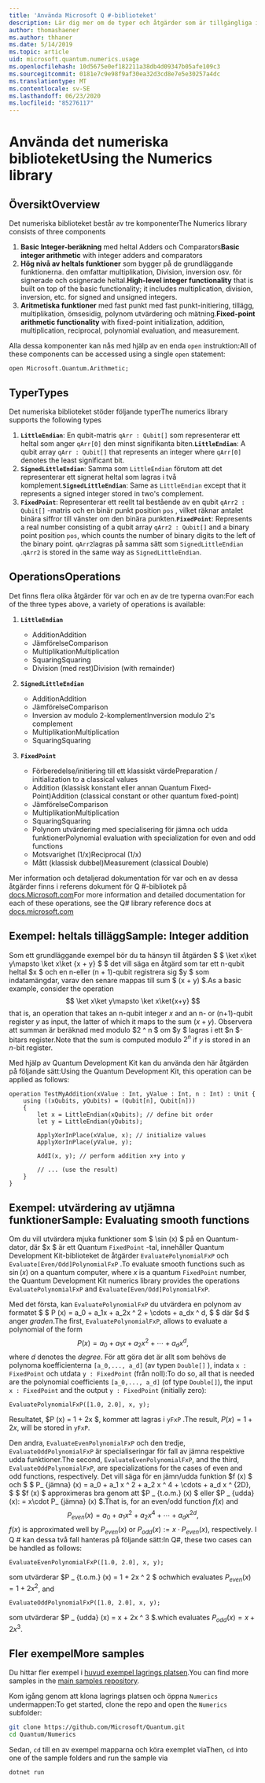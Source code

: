 ```yaml
---
title: 'Använda Microsoft Q #-biblioteket'
description: Lär dig mer om de typer och åtgärder som är tillgängliga i Microsoft Quantum numeric-biblioteket.
author: thomashaener
ms.author: thhaner
ms.date: 5/14/2019
ms.topic: article
uid: microsoft.quantum.numerics.usage
ms.openlocfilehash: 10d5675e0ef182211a38db4d09347b05afe109c3
ms.sourcegitcommit: 0181e7c9e98f9af30ea32d3cd8e7e5e30257a4dc
ms.translationtype: MT
ms.contentlocale: sv-SE
ms.lasthandoff: 06/23/2020
ms.locfileid: "85276117"
---
```

# <a name="using-the-numerics-library"></a><span data-ttu-id="59516-103">Använda det numeriska biblioteket</span><span class="sxs-lookup"><span data-stu-id="59516-103">Using the Numerics library</span></span>

## <a name="overview"></a><span data-ttu-id="59516-104">Översikt</span><span class="sxs-lookup"><span data-stu-id="59516-104">Overview</span></span>

<span data-ttu-id="59516-105">Det numeriska biblioteket består av tre komponenter</span><span class="sxs-lookup"><span data-stu-id="59516-105">The Numerics library consists of three components</span></span>

1. <span data-ttu-id="59516-106">**Basic Integer-beräkning** med heltal Adders och Comparators</span><span class="sxs-lookup"><span data-stu-id="59516-106">**Basic integer arithmetic** with integer adders and comparators</span></span>
1. <span data-ttu-id="59516-107">**Hög nivå av heltals funktioner** som bygger på de grundläggande funktionerna. den omfattar multiplikation, Division, inversion osv.  för signerade och osignerade heltal.</span><span class="sxs-lookup"><span data-stu-id="59516-107">**High-level integer functionality** that is built on top of the basic  functionality; it includes multiplication, division, inversion, etc.  for signed and unsigned integers.</span></span>
1. <span data-ttu-id="59516-108">**Aritmetiska funktioner** med fast punkt med fast punkt-initiering, tillägg, multiplikation, ömsesidig, polynom utvärdering och mätning.</span><span class="sxs-lookup"><span data-stu-id="59516-108">**Fixed-point arithmetic functionality** with fixed-point initialization,  addition, multiplication, reciprocal, polynomial evaluation, and measurement.</span></span>

<span data-ttu-id="59516-109">Alla dessa komponenter kan nås med hjälp av en enda `open` instruktion:</span><span class="sxs-lookup"><span data-stu-id="59516-109">All of these components can be accessed using a single `open` statement:</span></span>
```qsharp
open Microsoft.Quantum.Arithmetic;
```

## <a name="types"></a><span data-ttu-id="59516-110">Typer</span><span class="sxs-lookup"><span data-stu-id="59516-110">Types</span></span>

<span data-ttu-id="59516-111">Det numeriska biblioteket stöder följande typer</span><span class="sxs-lookup"><span data-stu-id="59516-111">The numerics library supports the following types</span></span>

1. <span data-ttu-id="59516-112">**`LittleEndian`**: En qubit-matris `qArr : Qubit[]` som representerar ett heltal som anger `qArr[0]` den minst signifikanta biten.</span><span class="sxs-lookup"><span data-stu-id="59516-112">**`LittleEndian`**: A qubit array `qArr : Qubit[]` that represents an integer where `qArr[0]` denotes the least significant bit.</span></span>
1. <span data-ttu-id="59516-113">**`SignedLittleEndian`**: Samma som `LittleEndian` förutom att det representerar ett signerat heltal som lagras i två komplement.</span><span class="sxs-lookup"><span data-stu-id="59516-113">**`SignedLittleEndian`**: Same as `LittleEndian` except that it represents a signed integer stored in two's complement.</span></span>
1. <span data-ttu-id="59516-114">**`FixedPoint`**: Representerar ett reellt tal bestående av en qubit `qArr2 : Qubit[]` -matris och en binär punkt position `pos` , vilket räknar antalet binära siffror till vänster om den binära punkten.</span><span class="sxs-lookup"><span data-stu-id="59516-114">**`FixedPoint`**: Represents a real number consisting of a qubit array `qArr2 : Qubit[]` and a binary point position `pos`, which counts the number of binary digits to the left of the binary point.</span></span> <span data-ttu-id="59516-115">`qArr2`lagras på samma sätt som `SignedLittleEndian` .</span><span class="sxs-lookup"><span data-stu-id="59516-115">`qArr2` is stored in the same way as `SignedLittleEndian`.</span></span>

## <a name="operations"></a><span data-ttu-id="59516-116">Operations</span><span class="sxs-lookup"><span data-stu-id="59516-116">Operations</span></span>

<span data-ttu-id="59516-117">Det finns flera olika åtgärder för var och en av de tre typerna ovan:</span><span class="sxs-lookup"><span data-stu-id="59516-117">For each of the three types above, a variety of operations is available:</span></span>

1. **`LittleEndian`**
    - <span data-ttu-id="59516-118">Addition</span><span class="sxs-lookup"><span data-stu-id="59516-118">Addition</span></span>
    - <span data-ttu-id="59516-119">Jämförelse</span><span class="sxs-lookup"><span data-stu-id="59516-119">Comparison</span></span>
    - <span data-ttu-id="59516-120">Multiplikation</span><span class="sxs-lookup"><span data-stu-id="59516-120">Multiplication</span></span>
    - <span data-ttu-id="59516-121">Squaring</span><span class="sxs-lookup"><span data-stu-id="59516-121">Squaring</span></span>
    - <span data-ttu-id="59516-122">Division (med rest)</span><span class="sxs-lookup"><span data-stu-id="59516-122">Division (with remainder)</span></span>

1. **`SignedLittleEndian`**
    - <span data-ttu-id="59516-123">Addition</span><span class="sxs-lookup"><span data-stu-id="59516-123">Addition</span></span>
    - <span data-ttu-id="59516-124">Jämförelse</span><span class="sxs-lookup"><span data-stu-id="59516-124">Comparison</span></span>
    - <span data-ttu-id="59516-125">Inversion av modulo 2-komplement</span><span class="sxs-lookup"><span data-stu-id="59516-125">Inversion modulo 2's complement</span></span>
    - <span data-ttu-id="59516-126">Multiplikation</span><span class="sxs-lookup"><span data-stu-id="59516-126">Multiplication</span></span>
    - <span data-ttu-id="59516-127">Squaring</span><span class="sxs-lookup"><span data-stu-id="59516-127">Squaring</span></span>

1. **`FixedPoint`**
    - <span data-ttu-id="59516-128">Förberedelse/initiering till ett klassiskt värde</span><span class="sxs-lookup"><span data-stu-id="59516-128">Preparation / initialization to a classical values</span></span>
    - <span data-ttu-id="59516-129">Addition (klassisk konstant eller annan Quantum Fixed-Point)</span><span class="sxs-lookup"><span data-stu-id="59516-129">Addition (classical constant or other quantum fixed-point)</span></span>
    - <span data-ttu-id="59516-130">Jämförelse</span><span class="sxs-lookup"><span data-stu-id="59516-130">Comparison</span></span>
    - <span data-ttu-id="59516-131">Multiplikation</span><span class="sxs-lookup"><span data-stu-id="59516-131">Multiplication</span></span>
    - <span data-ttu-id="59516-132">Squaring</span><span class="sxs-lookup"><span data-stu-id="59516-132">Squaring</span></span>
    - <span data-ttu-id="59516-133">Polynom utvärdering med specialisering för jämna och udda funktioner</span><span class="sxs-lookup"><span data-stu-id="59516-133">Polynomial evaluation with specialization for even and odd functions</span></span>
    - <span data-ttu-id="59516-134">Motsvarighet (1/x)</span><span class="sxs-lookup"><span data-stu-id="59516-134">Reciprocal (1/x)</span></span>
    - <span data-ttu-id="59516-135">Mått (klassisk dubbel)</span><span class="sxs-lookup"><span data-stu-id="59516-135">Measurement (classical Double)</span></span>

<span data-ttu-id="59516-136">Mer information och detaljerad dokumentation för var och en av dessa åtgärder finns i referens dokument för Q #-bibliotek på [docs.Microsoft.com](https://docs.microsoft.com/quantum)</span><span class="sxs-lookup"><span data-stu-id="59516-136">For more information and detailed documentation for each of these operations, see the Q# library reference docs at [docs.microsoft.com](https://docs.microsoft.com/quantum)</span></span>

## <a name="sample-integer-addition"></a><span data-ttu-id="59516-137">Exempel: heltals tillägg</span><span class="sxs-lookup"><span data-stu-id="59516-137">Sample: Integer addition</span></span>

<span data-ttu-id="59516-138">Som ett grundläggande exempel bör du ta hänsyn till åtgärden $ $ \ket x\ket y\mapsto \ket x\ket {x + y} $ $ det vill säga en åtgärd som tar ett n-qubit heltal $x $ och en n-eller (n + 1)-qubit registrera sig $y $ som indatamängdar, varav den senare mappas till sum $ (x + y) $.</span><span class="sxs-lookup"><span data-stu-id="59516-138">As a basic example, consider the operation $$ \ket x\ket y\mapsto \ket x\ket{x+y} $$ that is, an operation that takes an n-qubit integer $x$ and an n- or (n+1)-qubit register $y$ as input, the latter of which it maps to the sum $(x+y)$.</span></span> <span data-ttu-id="59516-139">Observera att summan är beräknad med modulo $2 ^ n $ om $y $ lagras i ett $n $-bitars register.</span><span class="sxs-lookup"><span data-stu-id="59516-139">Note that the sum is computed modulo $2^n$ if $y$ is stored in an $n$-bit register.</span></span>

<span data-ttu-id="59516-140">Med hjälp av Quantum Development Kit kan du använda den här åtgärden på följande sätt:</span><span class="sxs-lookup"><span data-stu-id="59516-140">Using the Quantum Development Kit, this operation can be applied as follows:</span></span>
```qsharp
operation TestMyAddition(xValue : Int, yValue : Int, n : Int) : Unit {
    using ((xQubits, yQubits) = (Qubit[n], Qubit[n]))
    {
        let x = LittleEndian(xQubits); // define bit order
        let y = LittleEndian(yQubits);
        
        ApplyXorInPlace(xValue, x); // initialize values
        ApplyXorInPlace(yValue, y);
        
        AddI(x, y); // perform addition x+y into y
        
        // ... (use the result)
    }
}
```

## <a name="sample-evaluating-smooth-functions"></a><span data-ttu-id="59516-141">Exempel: utvärdering av utjämna funktioner</span><span class="sxs-lookup"><span data-stu-id="59516-141">Sample: Evaluating smooth functions</span></span>

<span data-ttu-id="59516-142">Om du vill utvärdera mjuka funktioner som $ \sin (x) $ på en Quantum-dator, där $x $ är ett Quantum `FixedPoint` -tal, innehåller Quantum Development Kit-biblioteket de åtgärder `EvaluatePolynomialFxP` och `Evaluate[Even/Odd]PolynomialFxP` .</span><span class="sxs-lookup"><span data-stu-id="59516-142">To evaluate smooth functions such as $\sin(x)$ on a quantum computer, where $x$ is a quantum `FixedPoint` number, the Quantum Development Kit numerics library provides the operations `EvaluatePolynomialFxP` and `Evaluate[Even/Odd]PolynomialFxP`.</span></span>

<span data-ttu-id="59516-143">Med det första, kan `EvaluatePolynomialFxP` du utvärdera en polynom av formatet $ $ P (x) = a_0 + a_1x + a_2x ^ 2 + \cdots + a_dx ^ d, $ $ där $d $ anger *graden*.</span><span class="sxs-lookup"><span data-stu-id="59516-143">The first, `EvaluatePolynomialFxP`, allows to evaluate a polynomial of the form $$ P(x) = a_0 + a_1x + a_2x^2 + \cdots + a_dx^d, $$ where $d$ denotes the *degree*.</span></span> <span data-ttu-id="59516-144">För att göra det är allt som behövs de polynoma koefficienterna `[a_0,..., a_d]` (av typen `Double[]` ), indata `x : FixedPoint` och utdata `y : FixedPoint` (från noll):</span><span class="sxs-lookup"><span data-stu-id="59516-144">To do so, all that is needed are the polynomial coefficients `[a_0,..., a_d]` (of type `Double[]`), the input `x : FixedPoint` and the output `y : FixedPoint` (initially zero):</span></span>
```qsharp
EvaluatePolynomialFxP([1.0, 2.0], x, y);
```
<span data-ttu-id="59516-145">Resultatet, $P (x) = 1 + 2x $, kommer att lagras i `yFxP` .</span><span class="sxs-lookup"><span data-stu-id="59516-145">The result, $P(x)=1+2x$, will be stored in `yFxP`.</span></span>

<span data-ttu-id="59516-146">Den andra, `EvaluateEvenPolynomialFxP` och den tredje, `EvaluateOddPolynomialFxP` är specialiseringar för fall av jämna respektive udda funktioner.</span><span class="sxs-lookup"><span data-stu-id="59516-146">The second, `EvaluateEvenPolynomialFxP`, and the third, `EvaluateOddPolynomialFxP`, are specializations for the cases of even and odd functions, respectively.</span></span> <span data-ttu-id="59516-147">Det vill säga för en jämn/udda funktion $f (x) $ och $ $ P_ {jämna} (x) = a_0 + a_1 x ^ 2 + a_2 x ^ 4 + \cdots + a_d x ^ {2D}, $ $ $f (x) $ approximeras bra genom att $P _ {t.o.m.} (x) $ eller $P _ {udda} (x): = x\cdot P_ {jämna} (x) $.</span><span class="sxs-lookup"><span data-stu-id="59516-147">That is, for an even/odd function $f(x)$ and $$ P_{even}(x)=a_0 + a_1 x^2 + a_2 x^4 + \cdots + a_d x^{2d}, $$ $f(x)$ is approximated well by $P_{even}(x)$ or $P_{odd}(x) := x\cdot P_{even}(x)$, respectively.</span></span>
<span data-ttu-id="59516-148">I Q # kan dessa två fall hanteras på följande sätt:</span><span class="sxs-lookup"><span data-stu-id="59516-148">In Q#, these two cases can be handled as follows:</span></span>
```qsharp
EvaluateEvenPolynomialFxP([1.0, 2.0], x, y);
```
<span data-ttu-id="59516-149">som utvärderar $P _ {t.o.m.} (x) = 1 + 2x ^ 2 $ och</span><span class="sxs-lookup"><span data-stu-id="59516-149">which evaluates $P_{even}(x) = 1 + 2x^2$, and</span></span>
```qsharp
EvaluateOddPolynomialFxP([1.0, 2.0], x, y);
```
<span data-ttu-id="59516-150">som utvärderar $P _ {udda} (x) = x + 2x ^ 3 $.</span><span class="sxs-lookup"><span data-stu-id="59516-150">which evaluates $P_{odd}(x) = x + 2x^3$.</span></span>

## <a name="more-samples"></a><span data-ttu-id="59516-151">Fler exempel</span><span class="sxs-lookup"><span data-stu-id="59516-151">More samples</span></span>

<span data-ttu-id="59516-152">Du hittar fler exempel i [huvud exempel lagrings platsen](https://github.com/Microsoft/Quantum).</span><span class="sxs-lookup"><span data-stu-id="59516-152">You can find more samples in the [main samples repository](https://github.com/Microsoft/Quantum).</span></span>

<span data-ttu-id="59516-153">Kom igång genom att klona lagrings platsen och öppna `Numerics` undermappen:</span><span class="sxs-lookup"><span data-stu-id="59516-153">To get started, clone the repo and open the `Numerics` subfolder:</span></span>

```bash
git clone https://github.com/Microsoft/Quantum.git
cd Quantum/Numerics
```

<span data-ttu-id="59516-154">Sedan, `cd` till en av exempel mapparna och köra exemplet via</span><span class="sxs-lookup"><span data-stu-id="59516-154">Then, `cd` into one of the sample folders and run the sample via</span></span>

```bash
dotnet run
```
